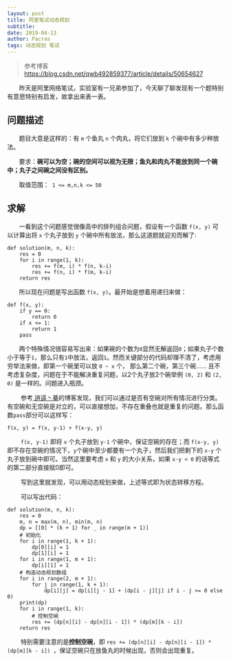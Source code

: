```yaml
---
layout: post
title: 阿里笔试动态规划
subtitle: 
date: 2019-04-13
author: Pacras
tags: 动态规划 笔试
---
```


> 参考博客 https://blog.csdn.net/qwb492859377/article/details/50654627

&nbsp; &nbsp; &nbsp; &nbsp;昨天是阿里网络笔试，实验室有一兄弟参加了，今天聊了聊发现有一个题特别有意思特别有启发，故拿出来表一表。

## 问题描述
&nbsp; &nbsp; &nbsp; &nbsp;题目大意是这样的：有 `m` 个鱼丸 `n`  个肉丸，将它们放到 `k` 个碗中有多少种放法。 

&nbsp; &nbsp; &nbsp; &nbsp;要求：**碗可以为空；碗的空间可以视为无限；鱼丸和肉丸不能放到同一个碗中；丸子之间碗之间没有区别。** 

&nbsp; &nbsp; &nbsp; &nbsp;取值范围：` 1 <= m,n,k <= 50 `
## 求解
&nbsp; &nbsp; &nbsp; &nbsp;一看到这个问题感觉很像高中的排列组合问题，假设有一个函数 `f(x, y)` 可以计算出将 `x` 个丸子放到 `y` 个碗中所有放法，那么这道题就迎刃而解了:

	def solution(m, n, k):
	    res = 0
	    for i in range(1, k):
	        res += f(m, i) * f(n, k-i)
	        res += f(n, i) * f(m, k-i)
	    return res 

&nbsp; &nbsp; &nbsp; &nbsp;所以现在问题是写出函数 `f(x, y)`。最开始是想着用递归来做：

	def f(x, y):
	    if y == 0:
	        return 0
	    if x <= 1:
	        return 1
	    pass

&nbsp; &nbsp; &nbsp; &nbsp;两个特殊情况很容易写出来：如果碗的个数为`0`显然无解返回`0`；如果丸子个数小于等于`1`，那么只有`1`中放法，返回`1`。然而关键部分的代码却理不清了，考虑用穷举法来做，即第一个碗里可以放 `0 ~ x` 个， 那么第二个碗，第三个碗…… 且不考虑复杂度，问题在于不能解决重复问题，以2个丸子放2个碗举例 `(0, 2)` 和 `(2, 0)` 是一样的。问题进入瓶颈。

&nbsp; &nbsp; &nbsp; &nbsp; 参考[ 逍遥丶綦][1]的博客发现，我们可以通过是否有空碗对所有情况进行分类。有空碗和无空碗是对立的，可以直接想加，不存在重叠也就是重复的问题。那么函数`pass`部分可以这样写：

	f(x, y) = f(x, y-1) + f(x-y, y)

&nbsp; &nbsp; &nbsp; &nbsp; `f(x, y-1)` 即将  `x` 个丸子放到 `y-1` 个碗中，保证空碗的存在；而 `f(x-y, y)` 即不存在空碗的情况下，`y`个碗中至少都要有一个丸子，然后我们把剩下的 `x-y` 个丸子放到碗中即可。当然这里要考虑 `x` 和 `y` 的大小关系，如果 `x-y < 0` 的话等式的第二部分直接赋0即可。

&nbsp; &nbsp; &nbsp; &nbsp; 写到这里就发现，可以用动态规划来做，上述等式即为状态转移方程。

&nbsp; &nbsp; &nbsp; &nbsp;  可以写出代码：

	def solution(m, n, k):
	    res = 0
	    m, n = max(m, n), min(m, n)
	    dp = [[0] * (k + 1) for _ in range(m + 1)]
	    # 初始化
	    for i in range(1, k + 1):
	        dp[0][i] = 1
	        dp[1][i] = 1
	    for i in range(1, m + 1):
	        dp[i][1] = 1
	    # 构造动态规划数组
	    for i in range(2, m + 1):
	        for j in range(1, k + 1):
	            dp[i][j] = dp[i][j - 1] + (dp[i - j][j] if i - j >= 0 else 0)
	    print(dp)
	    for i in range(1, k):
	        # 控制空碗
	        res += (dp[n][i] - dp[n][i - 1]) * (dp[m][k - i])
	    return res

&nbsp; &nbsp; &nbsp; &nbsp;  特别需要注意的是**控制空碗**，即 `res += (dp[n][i] - dp[n][i - 1]) * (dp[m][k - i]) `，保证空碗只在放鱼丸的时候出现，否则会出现重复。

[1]:	https://blog.csdn.net/qwb492859377/article/details/50654627